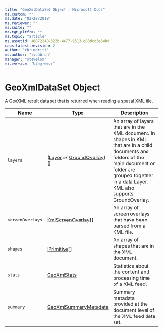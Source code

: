 ```yaml
---
title: "GeoXmlDataSet Object | Microsoft Docs"
ms.custom: ""
ms.date: "02/28/2018"
ms.reviewer: ""
ms.suite: ""
ms.tgt_pltfrm: ""
ms.topic: "article"
ms.assetid: 48872248-322b-4677-9513-c80dcd5e64bd
caps.latest.revision: 2
author: "rbrundritt"
ms.author: "richbrun"
manager: "stevelom"
ms.service: "bing-maps"
---
```


# GeoXmlDataSet Object

A GeoXML result data set that is returned when reading a spatial XML file.

| Name           | Type                        | Description             |
|----------------|-----------------------------|-------------------------|
| `layers`         | ([Layer](../../map-control-api/layer-class.md) _or_ [GroundOverlay](../../map-control-api/groundoverlay-class.md))\[\] | An array of layers that are in the XML document. In shapes in KML that are in a child documents and folders of the main document or folder are grouped together in a data Layer. KML also supports GroundOverlay. |
| `screenOverlays` | [KmlScreenOverlay](kmlscreenoverlay-class.md)\[\]        | An array of screen overlays that have been parsed from a KML file.              |
| `shapes`         | [IPrimitive](../../map-control-api/iprimitive-class.md)\[\]              | An array of shapes that are in the XML document.                                |
| `stats`          | [GeoXmlStats](geoxmlstats-object.md)                 | Statistics about the content and processing time of a XML feed.                 |
| `summary`        | [GeoXmlSummaryMetadata](geoxmlsummarymetadata-object.md)       | Summary metadata provided at the document level of the XML feed data set.       |